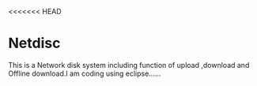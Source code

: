 <<<<<<< HEAD
# Netdisc
This is a Network disk system including function of upload ,download and Offline download.I am coding using eclipse......
